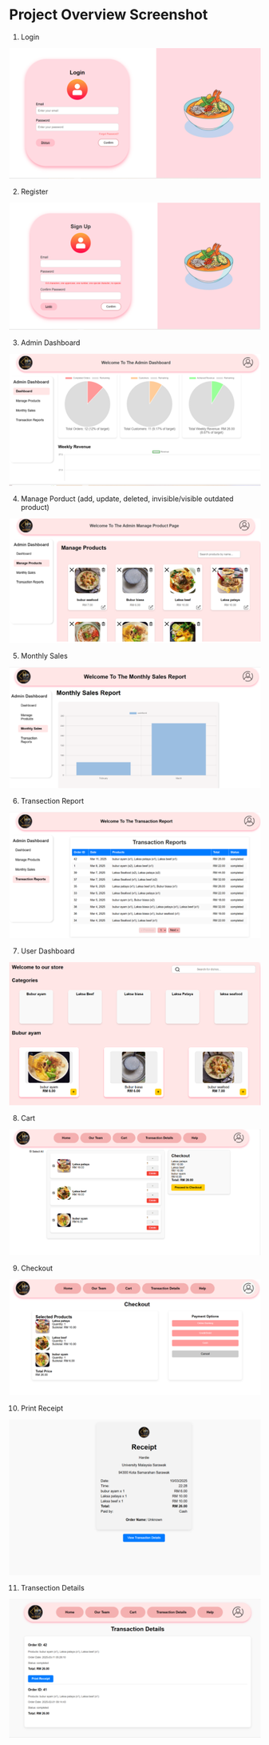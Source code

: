 # Project Overview Screenshot

1. Login
<img src="https://raw.githubusercontent.com/YZ-PJCAC/food_ordering_system/refs/heads/main/my_project_overview/login.PNG"/>

2. Register
<img src="https://raw.githubusercontent.com/YZ-PJCAC/food_ordering_system/refs/heads/main/my_project_overview/signup.PNG"/>

3. Admin Dashboard
<img src="https://raw.githubusercontent.com/YZ-PJCAC/food_ordering_system/refs/heads/main/my_project_overview/admin dashboard.PNG"/>

4. Manage Porduct (add, update, deleted, invisible/visible outdated product)
<img src="https://raw.githubusercontent.com/YZ-PJCAC/food_ordering_system/refs/heads/main/my_project_overview/manage product.PNG"/>

5. Monthly Sales
<img src="https://raw.githubusercontent.com/YZ-PJCAC/food_ordering_system/refs/heads/main/my_project_overview/monthly sales.PNG"/>

6. Transection Report
<img src="https://raw.githubusercontent.com/YZ-PJCAC/food_ordering_system/refs/heads/main/my_project_overview/transection report.PNG"/>

7. User Dashboard
<img src="https://raw.githubusercontent.com/YZ-PJCAC/food_ordering_system/refs/heads/main/my_project_overview/userdashboard.PNG"/>

8. Cart
<img src="https://raw.githubusercontent.com/YZ-PJCAC/food_ordering_system/refs/heads/main/my_project_overview/cart.PNG"/>

9. Checkout
<img src="https://raw.githubusercontent.com/YZ-PJCAC/food_ordering_system/refs/heads/main/my_project_overview/checkout.PNG"/>

10. Print Receipt
<img src="https://raw.githubusercontent.com/YZ-PJCAC/food_ordering_system/refs/heads/main/my_project_overview/receipt.PNG"/>

11. Transection Details
<img src="https://raw.githubusercontent.com/YZ-PJCAC/food_ordering_system/refs/heads/main/my_project_overview/transection details.PNG"/>
